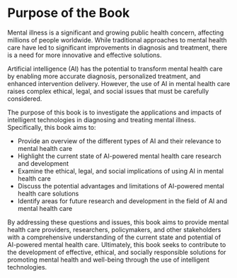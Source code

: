 Purpose of the Book
============================================

Mental illness is a significant and growing public health concern, affecting millions of people worldwide. While traditional approaches to mental health care have led to significant improvements in diagnosis and treatment, there is a need for more innovative and effective solutions.

Artificial intelligence (AI) has the potential to transform mental health care by enabling more accurate diagnosis, personalized treatment, and enhanced intervention delivery. However, the use of AI in mental health care raises complex ethical, legal, and social issues that must be carefully considered.

The purpose of this book is to investigate the applications and impacts of intelligent technologies in diagnosing and treating mental illness. Specifically, this book aims to:

* Provide an overview of the different types of AI and their relevance to mental health care
* Highlight the current state of AI-powered mental health care research and development
* Examine the ethical, legal, and social implications of using AI in mental health care
* Discuss the potential advantages and limitations of AI-powered mental health care solutions
* Identify areas for future research and development in the field of AI and mental health care

By addressing these questions and issues, this book aims to provide mental health care providers, researchers, policymakers, and other stakeholders with a comprehensive understanding of the current state and potential of AI-powered mental health care. Ultimately, this book seeks to contribute to the development of effective, ethical, and socially responsible solutions for promoting mental health and well-being through the use of intelligent technologies.
